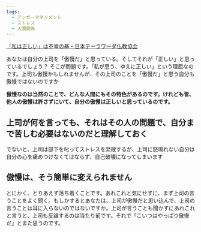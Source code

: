```yaml
---
tags:
  - アンガーマネジメント
  - ストレス
  - 人間関係
---
```

[「私は正しい」は不幸の基 - 日本テーラワーダ仏教協会](https://j-theravada.com/dhamma/q&a/pp200701/)

あなたは自分の上司を「傲慢だ」と思っている。そしてそれが「正しい」と思っているでしょう？ そこが問題です。「私が思う、ゆえに正しい」という理屈なのです。上司も傲慢かもしれませんが、その上司のことを「傲慢だ」と思う自分も傲慢ではないのですか

**傲慢なのは当然のことで、どんな人間にもその特色があるのです。けれども皆、他人の傲慢は許さずにいて、自分の傲慢は正しいと思っているのです。**

## 上司が何を言っても、それはその人の問題で、自分まで苦しむ必要はないのだと理解しておく

でないと、上司は部下を叱ってストレスを発散するが、上司に怒鳴れない自分は自分の心を痛めつけなくてはならず、自己破壊になってしまいます

## 傲慢は、そう簡単に変えられません

とにかく、とりあえず落ち着くことです。あれこれと気にせずに、まず上司の言うことをよく聞く。もしかするとあなたは、上司が傲慢だと思い込んで、上司の言うことは耳に入らないのではないですか。上司が言うことも聞かずにあれこれと言うと、上司も反論するのは当たり前です。それで「こいつはやっぱり傲慢だ」とまた思うのです。

